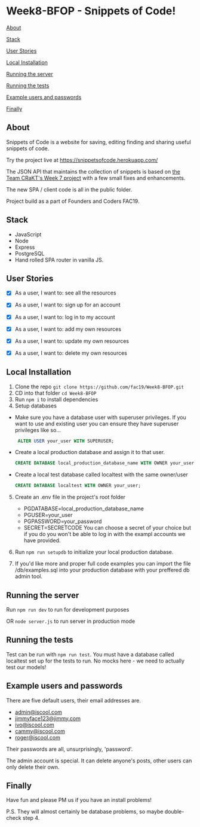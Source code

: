 # Week8-BFOP - Snippets of Code!

[About](#About)

[Stack](#Stack)

[User Stories](#User-Stories)

[Local Installation](#Local-Installation)

[Running the server](#Running-the-server)

[Running the tests](#Running-the-tests)

[Example users and passwords](#Example-users-and-passwords)

[Finally](#Finally)

## About

Snippets of Code is a website for saving, editing finding and sharing useful snippets of code.

Try the project live at https://snippetsofcode.herokuapp.com/

The JSON API that maintains the collection of snippets is based on [the Team CRaKT's Week 7 project](https://github.com/fac19/week7-CRaKT) with a few small fixes and enhancements.

The new SPA / client code is all in the public folder.

Project build as a part of Founders and Coders FAC19.

## Stack

- JavaScript
- Node
- Express
- PostgreSQL
- Hand rolled SPA router in vanilla JS.

## User Stories
- [x] As a user, I want to: see all the resources
- [x] As a user, I want to: sign up for an account
- [x] As a user, I want to: log in to my account
- [x] As a user, I want to: add my own resources
- [x] As a user, I want to: update my own resources
- [x] As a user, I want to: delete my own resources


## Local Installation

1. Clone the repo `git clone https://github.com/fac19/Week8-BFOP.git`
2. CD into that folder `cd Week8-BFOP`
3. Run `npm i` to install dependencies
4. Setup databases
 - Make sure you have a database user with superuser privileges. If you want to use and existing user you can ensure they have superuser privileges like so...
   ```sql
    ALTER USER your_user WITH SUPERUSER;
    ```
 - Create a local production database and assign it to that user.
   ```sql
   CREATE DATABASE local_production_database_name WITH OWNER your_user;
   ```
 - Create a local test database called localtest with the same owner/user
   ```sql
   CREATE DATABASE localtest WITH OWNER your_user;
   ```
5. Create an .env file in the project's root folder
   - PGDATABASE=local_production_database_name
   - PGUSER=your_user
   - PGPASSWORD=your_password
   - SECRET=SECRETCODE
   You can choose a secret of your choice but if you do you won't be able to log in with the exampl accounts we have provided.
   
6. Run `npm run setupdb` to initialize your local production database.

7. If you'd like more and proper full code examples you can import the file /db/examples.sql into your production database with your preffered db admin tool.


## Running the server

Run `npm run dev` to run for development purposes

OR `node server.js` to run server in production mode


## Running the tests

Test can be run with `npm run test`. You must have a database called localtest set up for the tests to run. No mocks here - we need to actually test our models!


## Example users and passwords

There are five default users, their email addresses are.
- admin@iscool.com
- jimmyface123@jimmy.com
- ivo@iscool.com
- cammy@iscool.com
- roger@iscool.com

Their passwords are all, unsurprisingly, 'password'.

The admin account is special. It can delete anyone's posts, other users can only delete their own.

## Finally

Have fun and please PM us if you have an install problems!

P.S. They will almost certainly be database problems, so maybe double-check step 4.

